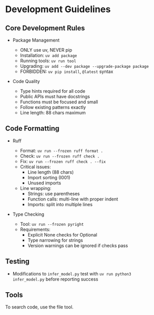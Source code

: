 # Development Guidelines

## Core Development Rules

- Package Management
   - ONLY use uv, NEVER pip
   - Installation: `uv add package`
   - Running tools: `uv run tool`
   - Upgrading: `uv add --dev package --upgrade-package package`
   - FORBIDDEN: `uv pip install`, `@latest` syntax

- Code Quality
   - Type hints required for all code
   - Public APIs must have docstrings
   - Functions must be focused and small
   - Follow existing patterns exactly
   - Line length: 88 chars maximum


## Code Formatting

- Ruff
   - Format: `uv run --frozen ruff format .`
   - Check: `uv run --frozen ruff check .`
   - Fix: `uv run --frozen ruff check . --fix`
   - Critical issues:
     - Line length (88 chars)
     - Import sorting (I001)
     - Unused imports
   - Line wrapping:
     - Strings: use parentheses
     - Function calls: multi-line with proper indent
     - Imports: split into multiple lines

- Type Checking
   - Tool: `uv run --frozen pyright`
   - Requirements:
     - Explicit None checks for Optional
     - Type narrowing for strings
     - Version warnings can be ignored if checks pass


## Testing

- Modifications to `infer_model.py` test with `uv run python3 infer_model.py` before reporting success


## Tools

To search code, use the file tool.
